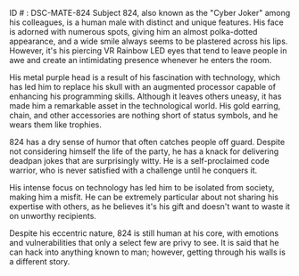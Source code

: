 ID # : DSC-MATE-824
Subject 824, also known as the "Cyber Joker" among his colleagues, is a human male with distinct and unique features. His face is adorned with numerous spots, giving him an almost polka-dotted appearance, and a wide smile always seems to be plastered across his lips. However, it's his piercing VR Rainbow LED eyes that tend to leave people in awe and create an intimidating presence whenever he enters the room.

His metal purple head is a result of his fascination with technology, which has led him to replace his skull with an augmented processor capable of enhancing his programming skills. Although it leaves others uneasy, it has made him a remarkable asset in the technological world. His gold earring, chain, and other accessories are nothing short of status symbols, and he wears them like trophies.

824 has a dry sense of humor that often catches people off guard. Despite not considering himself the life of the party, he has a knack for delivering deadpan jokes that are surprisingly witty. He is a self-proclaimed code warrior, who is never satisfied with a challenge until he conquers it. 

His intense focus on technology has led him to be isolated from society, making him a misfit. He can be extremely particular about not sharing his expertise with others, as he believes it's his gift and doesn't want to waste it on unworthy recipients.

Despite his eccentric nature, 824 is still human at his core, with emotions and vulnerabilities that only a select few are privy to see. It is said that he can hack into anything known to man; however, getting through his walls is a different story.